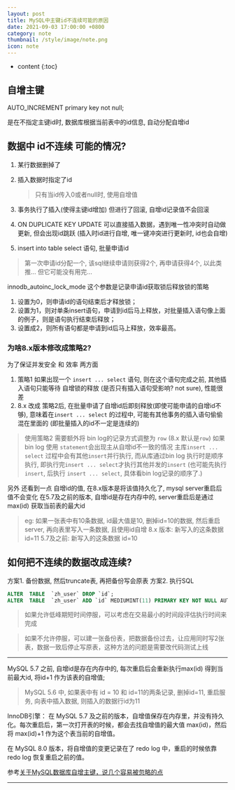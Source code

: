 ```yaml
---
layout: post
title: MySQL中主键id不连续可能的原因
date: 2021-09-03 17:00:00 +0800
category: note
thumbnail: /style/image/note.png
icon: note
---
```


* content
{:toc}
## 自增主键

 AUTO_INCREMENT primary key not null;

是在不指定主键id时, 数据库根据当前表中的id信息, 自动分配自增id



## 数据中 id不连续 可能的情况?

1. 某行数据删掉了
2. 插入数据时指定了id
    
    > 只有当id传入0或者null时, 使用自增值
3. 事务执行了插入(使得主键id增加) 但进行了回滚, 自增id记录值不会回滚
4. ON DUPLICATE KEY UPDATE 可以直接插入数据，遇到唯一性冲突时自动做更新, 但会出现id跳跃 (插入时id进行自增, 唯一键冲突进行更新时, id也会自增)
5. insert into table select 语句, 批量申请id
> 第一次申请id分配一个, 该sql继续申请则获得2个, 再申请获得4个, 以此类推... 但它可能没有用完...


innodb_autoinc_lock_mode 这个参数是记录申请id获取锁后释放锁的策略

1. 设置为0，则申请id的语句结束后才释放锁；
2. 设置为1，则对单条insert语句，申请到id后马上释放，对批量插入语句像上面的例子，则是语句执行结束后释放；
3. 设置成2，则所有语句都是申请到id后马上释放，效率最高。

### 为啥8.x版本修改成策略2?

为了保证并发安全 和 效率 两方面
1. 策略1 如果出现一个 `insert ... select` 语句, 则在这个语句完成之前, 其他插入语句只能等待 自增锁的释放 (是否只有插入语句受影响? not sure), 性能很差
2. 8.x 改成 策略2后, 在批量申请了自增id后即刻释放(即使可能申请的自增id不够), 意味着在`insert ... select` 的过程中, 可能有其他事务的插入语句偷偷混在里面的 (即批量插入的id不一定是连续的)
> 使用策略2 需要额外将 bin log的记录方式调整为 `row` (8.x 默认是`row`)
> 如果bin log 使用 `statement`会出现主从自增id不一致的情况
> 主库`insert ... select` 过程中会有其他`insert`并行执行, 而从库通过bin log 执行时是顺序执行, 即执行完`insert ... select`才执行其他并发的`insert` (也可能先执行`insert`, 后执行 `insert ... select`, 具体看bin log记录的顺序了.)


另外 还看到一点
自增id的值, 在8.x版本是将该值持久化了, mysql server重启后值不会变化
在5.7及之前的版本, 自增id是存在内存中的, server重启后是通过max(id) 获取当前表的最大id
> eg: 如果一张表中有10条数据, id最大值是10, 删掉id=10的数据, 然后重启server, 再向表里写入一条数据, 且使用id自增
> 8.x 版本: 新写入的这条数据 id=11
> 5.7及之前: 新写入的这条数据 id=10 

## 如何把不连续的数据改成连续?

方案1. 备份数据, 然后truncate表, 再把备份写会原表
方案2. 执行SQL

```sql
ALTER  TABLE  `zh_user` DROP `id`;
ALTER  TABLE  `zh_user` ADD `id` MEDIUMINT(11) PRIMARY KEY NOT NULL AUTO_INCREMENT FIRST;
```


> 如果允许低峰期短时间停服，可以考虑在交易最小的时间段评估执行时间来完成

> 如果不允许停服，可以建一张备份表，把数据备份过去，让应用同时写2张表，数据一致后停止写原表，这种方法的问题是需要改代码测试上线

**********

MySQL 5.7 之前, 自增id是存在内存中的, 每次重启后会重新执行max(id) 得到当前最大id, 将id+1 作为该表的自增值;

> MySQL 5.6 中,  如果表中有 id = 10 和 id=11的两条记录, 删掉id=11, 重启服务, 向表中插入数据, 则插入的数据行id为11


InnoDB引擎：
在 MySQL 5.7 及之前的版本，自增值保存在内存里，并没有持久化。每次重启后，第一次打开表的时候，都会去找自增值的最大值 max(id)，然后将 max(id)+1 作为这个表当前的自增值。

在 MySQL 8.0 版本，将自增值的变更记录在了 redo log 中，重启的时候依靠 redo log 恢复重启之前的值。

参考[关于MySQL数据库自增主键，说几个容易被忽略的点](https://www.linjiangxiong.com/2019/10/12/mysql-auto-increment-id/)

*******
